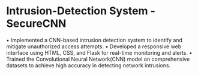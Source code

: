 # Intrusion-Detection System - SecureCNN
• Implemented a CNN-based intrusion detection system to identify and mitigate unauthorized access attempts.
• Developed a responsive web interface using HTML, CSS, and Flask for real-time monitoring and alerts.
• Trained the Convolutional Neural Network(CNN) model on comprehensive datasets to achieve high accuracy in detecting network intrusions.
